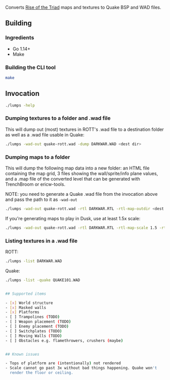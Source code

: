 Converts [Rise of the Triad](https://www.gog.com/game/rise_of_the_triad__dark_war) maps and textures to Quake BSP and WAD files.

## Building

### Ingredients

* Go 1.14+
* Make

### Building the CLI tool

```bash
make
```

## Invocation

```bash
./lumps -help
```

### Dumping textures to a folder and .wad file

This will dump out (most) textures in ROTT's .wad file to a destination folder as well as a .wad file usable in Quake:

```bash
./lumps -wad-out quake-rott.wad -dump DARKWAR.WAD <dest dir>
```

### Dumping maps to a folder

This will dump the following map data into a new folder: an HTML file containing the map grid, 3 files showing the wall/sprite/info plane values, and a .map file of the converted level that can be generated with TrenchBroom or ericw-tools.

NOTE: you need to generate a Quake .wad file from the invocation above and pass the path to it as `-wad-out`

```bash
./lumps -wad-out quake-rott.wad -rtl DARKWAR.RTL -rtl-map-outdir <dest dir>
```

If you're generating maps to play in Dusk, use at least 1.5x scale:
```bash
./lumps -wad-out quake-rott.wad -rtl DARKWAR.RTL -rtl-map-scale 1.5 -rtl-map-outdir <dest dir>
```

### Listing textures in a .wad file

ROTT:
```bash
./lumps -list DARKWAR.WAD
```

Quake:
```bash
./lumps -list -quake QUAKE101.WAD


## Supported items

- [x] World structure
- [x] Masked walls
- [x] Platforms
- [ ] Trampolines (TODO)
- [ ] Weapon placement (TODO)
- [ ] Enemy placement (TODO)
- [ ] Switchplates (TODO)
- [ ] Moving Walls (TODO)
- [ ] Obstacles e.g. flamethrowers, crushers (maybe)


## Known issues

- Tops of platform are (intentionally) not rendered
- Scale cannot go past 3x without bad things happening. Quake won't
  render the floor or ceiling.
